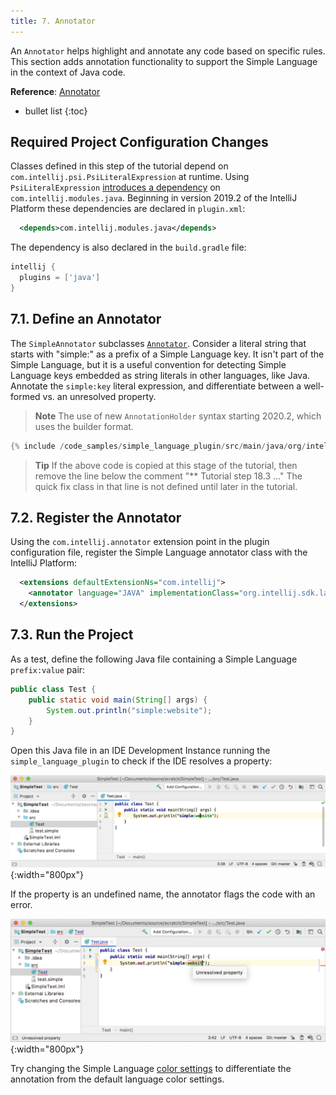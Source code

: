```yaml
---
title: 7. Annotator
---
```

<!-- Copyright 2000-2020 JetBrains s.r.o. and other contributors. Use of this source code is governed by the Apache 2.0 license that can be found in the LICENSE file. -->

An `Annotator` helps highlight and annotate any code based on specific rules.
This section adds annotation functionality to support the Simple Language in the context of Java code.

**Reference**: [Annotator](/reference_guide/custom_language_support/syntax_highlighting_and_error_highlighting.md#annotator) 

* bullet list
{:toc} 

## Required Project Configuration Changes
Classes defined in this step of the tutorial depend on `com.intellij.psi.PsiLiteralExpression` at runtime.
Using `PsiLiteralExpression` [introduces a dependency](/basics/getting_started/plugin_compatibility.md#modules-specific-to-functionality) on `com.intellij.modules.java`.
Beginning in version 2019.2 of the IntelliJ Platform these dependencies are declared in `plugin.xml`:

```xml
  <depends>com.intellij.modules.java</depends>
```

The dependency is also declared in the `build.gradle` file:

```groovy
intellij {
  plugins = ['java']
}
```

## 7.1. Define an Annotator
The `SimpleAnnotator` subclasses [`Annotator`](upsource:///platform/analysis-api/src/com/intellij/lang/annotation/Annotator.java).
Consider a literal string that starts with "simple:" as a prefix of a Simple Language key.
It isn't part of the Simple Language, but it is a useful convention for detecting Simple Language keys embedded as string literals in other languages, like Java.
Annotate the `simple:key` literal expression, and differentiate between a well-formed vs. an unresolved property.

> **Note** The use of new `AnnotationHolder` syntax starting 2020.2, which uses the builder format. 

```java
{% include /code_samples/simple_language_plugin/src/main/java/org/intellij/sdk/language/SimpleAnnotator.java %}
```

> **Tip** If the above code is copied at this stage of the tutorial, then remove the line below the comment "** Tutorial step 18.3 …" The quick fix class in that line is not defined until later in the tutorial.

## 7.2. Register the Annotator
Using the `com.intellij.annotator` extension point in the plugin configuration file, register the Simple Language annotator class with the IntelliJ Platform:

```xml
  <extensions defaultExtensionNs="com.intellij">
    <annotator language="JAVA" implementationClass="org.intellij.sdk.language.SimpleAnnotator"/>
  </extensions>
```

## 7.3. Run the Project
As a test, define the following Java file containing a Simple Language `prefix:value` pair:

```java
public class Test {
    public static void main(String[] args) {
        System.out.println("simple:website");
    }
}
```

Open this Java file in an IDE Development Instance running the `simple_language_plugin` to check if the IDE resolves a property: 

![Annotator](img/annotator.png){:width="800px"}

If the property is an undefined name, the annotator flags the code with an error.

![Unresolved property](img/unresolved_property.png){:width="800px"}

Try changing the Simple Language [color settings](/tutorials/custom_language_support/syntax_highlighter_and_color_settings_page.md#run-the-project-1) to differentiate the annotation from the default language color settings.